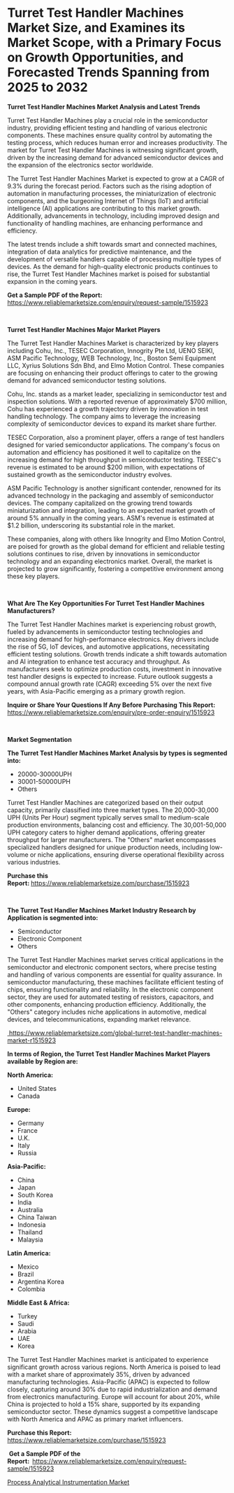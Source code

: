 <p><h1>Turret Test Handler Machines Market Size, and Examines its Market Scope, with a Primary Focus on Growth Opportunities, and Forecasted Trends Spanning from 2025 to 2032</h1></p><p><strong>Turret Test Handler Machines Market Analysis and Latest Trends</strong></p>
<p><p>Turret Test Handler Machines play a crucial role in the semiconductor industry, providing efficient testing and handling of various electronic components. These machines ensure quality control by automating the testing process, which reduces human error and increases productivity. The market for Turret Test Handler Machines is witnessing significant growth, driven by the increasing demand for advanced semiconductor devices and the expansion of the electronics sector worldwide.</p><p>The Turret Test Handler Machines Market is expected to grow at a CAGR of 9.3% during the forecast period. Factors such as the rising adoption of automation in manufacturing processes, the miniaturization of electronic components, and the burgeoning Internet of Things (IoT) and artificial intelligence (AI) applications are contributing to this market growth. Additionally, advancements in technology, including improved design and functionality of handling machines, are enhancing performance and efficiency. </p><p>The latest trends include a shift towards smart and connected machines, integration of data analytics for predictive maintenance, and the development of versatile handlers capable of processing multiple types of devices. As the demand for high-quality electronic products continues to rise, the Turret Test Handler Machines market is poised for substantial expansion in the coming years.</p></p>
<p><strong>Get a Sample PDF of the Report:&nbsp;</strong> <a href="https://www.reliablemarketsize.com/enquiry/request-sample/1515923?utm_campaign=1911&utm_medium=2&utm_source=Github&utm_content=ia&utm_term=18012025&utm_id=turret-test-handler-machines">https://www.reliablemarketsize.com/enquiry/request-sample/1515923</a></p>
<p>&nbsp;</p>
<p><strong>Turret Test Handler Machines Major Market Players</strong></p>
<p><p>The Turret Test Handler Machines Market is characterized by key players including Cohu, Inc., TESEC Corporation, Innogrity Pte Ltd, UENO SEIKl, ASM Pacific Technology, WEB Technology, Inc., Boston Semi Equipment LLC, Xyrius Solutions Sdn Bhd, and Elmo Motion Control. These companies are focusing on enhancing their product offerings to cater to the growing demand for advanced semiconductor testing solutions.</p><p>Cohu, Inc. stands as a market leader, specializing in semiconductor test and inspection solutions. With a reported revenue of approximately $700 million, Cohu has experienced a growth trajectory driven by innovation in test handling technology. The company aims to leverage the increasing complexity of semiconductor devices to expand its market share further.</p><p>TESEC Corporation, also a prominent player, offers a range of test handlers designed for varied semiconductor applications. The company's focus on automation and efficiency has positioned it well to capitalize on the increasing demand for high throughput in semiconductor testing. TESEC's revenue is estimated to be around $200 million, with expectations of sustained growth as the semiconductor industry evolves.</p><p>ASM Pacific Technology is another significant contender, renowned for its advanced technology in the packaging and assembly of semiconductor devices. The company capitalized on the growing trend towards miniaturization and integration, leading to an expected market growth of around 5% annually in the coming years. ASM's revenue is estimated at $1.2 billion, underscoring its substantial role in the market.</p><p>These companies, along with others like Innogrity and Elmo Motion Control, are poised for growth as the global demand for efficient and reliable testing solutions continues to rise, driven by innovations in semiconductor technology and an expanding electronics market. Overall, the market is projected to grow significantly, fostering a competitive environment among these key players.</p></p>
<p>&nbsp;</p>
<p><strong>What Are The Key Opportunities For Turret Test Handler Machines Manufacturers?</strong></p>
<p><p>The Turret Test Handler Machines market is experiencing robust growth, fueled by advancements in semiconductor testing technologies and increasing demand for high-performance electronics. Key drivers include the rise of 5G, IoT devices, and automotive applications, necessitating efficient testing solutions. Growth trends indicate a shift towards automation and AI integration to enhance test accuracy and throughput. As manufacturers seek to optimize production costs, investment in innovative test handler designs is expected to increase. Future outlook suggests a compound annual growth rate (CAGR) exceeding 5% over the next five years, with Asia-Pacific emerging as a primary growth region.</p></p>
<p><strong>Inquire or Share Your Questions If Any Before Purchasing This Report:</strong> <a href="https://www.reliablemarketsize.com/enquiry/pre-order-enquiry/1515923?utm_campaign=1911&utm_medium=2&utm_source=Github&utm_content=ia&utm_term=18012025&utm_id=turret-test-handler-machines">https://www.reliablemarketsize.com/enquiry/pre-order-enquiry/1515923</a></p>
<p>&nbsp;</p>
<p><strong>Market Segmentation</strong></p>
<p><strong>The Turret Test Handler Machines Market Analysis by types is segmented into:</strong></p>
<p><ul><li>20000-30000UPH</li><li>30001-50000UPH</li><li>Others</li></ul></p>
<p><p>Turret Test Handler Machines are categorized based on their output capacity, primarily classified into three market types. The 20,000-30,000 UPH (Units Per Hour) segment typically serves small to medium-scale production environments, balancing cost and efficiency. The 30,001-50,000 UPH category caters to higher demand applications, offering greater throughput for larger manufacturers. The "Others" market encompasses specialized handlers designed for unique production needs, including low-volume or niche applications, ensuring diverse operational flexibility across various industries.</p></p>
<p><strong>Purchase this Report:&nbsp;</strong><a href="https://www.reliablemarketsize.com/purchase/1515923?utm_campaign=1911&utm_medium=2&utm_source=Github&utm_content=ia&utm_term=18012025&utm_id=turret-test-handler-machines">https://www.reliablemarketsize.com/purchase/1515923</a></p>
<p>&nbsp;</p>
<p><strong>The Turret Test Handler Machines Market Industry Research by Application is segmented into:</strong></p>
<p><ul><li>Semiconductor</li><li>Electronic Component</li><li>Others</li></ul></p>
<p><p>The Turret Test Handler Machines market serves critical applications in the semiconductor and electronic component sectors, where precise testing and handling of various components are essential for quality assurance. In semiconductor manufacturing, these machines facilitate efficient testing of chips, ensuring functionality and reliability. In the electronic component sector, they are used for automated testing of resistors, capacitors, and other components, enhancing production efficiency. Additionally, the "Others" category includes niche applications in automotive, medical devices, and telecommunications, expanding market relevance.</p></p>
<p><a href="https://www.reliablemarketsize.com/global-turret-test-handler-machines-market-r1515923?utm_campaign=1911&utm_medium=2&utm_source=Github&utm_content=ia&utm_term=18012025&utm_id=turret-test-handler-machines">&nbsp;https://www.reliablemarketsize.com/global-turret-test-handler-machines-market-r1515923</a></p>
<p><strong>In terms of Region, the Turret Test Handler Machines Market Players available by Region are:</strong></p>
<p>
    <p> <strong> North America: </strong>
        <ul>
            <li>United States</li>
            <li>Canada</li>
        </ul>
        </p> 
    <p> <strong> Europe: </strong>
        <ul>
            <li>Germany</li>
            <li>France</li>
            <li>U.K.</li>
            <li>Italy</li>
            <li>Russia</li>
        </ul>
        </p> 
    <p> <strong> Asia-Pacific: </strong>
        <ul>
            <li>China</li>
            <li>Japan</li>
            <li>South Korea</li>
            <li>India</li>
            <li>Australia</li>
            <li>China Taiwan</li>
            <li>Indonesia</li>
            <li>Thailand</li>
            <li>Malaysia</li>
        </ul>
        </p> 
    <p> <strong> Latin America: </strong>
        <ul>
            <li>Mexico</li>
            <li>Brazil</li>
            <li>Argentina Korea</li>
            <li>Colombia</li>
        </ul>
        </p> 
    <p> <strong> Middle East & Africa: </strong>
        <ul>
            <li>Turkey</li>
            <li>Saudi</li>
            <li>Arabia</li>
            <li>UAE</li>
            <li>Korea</li>
        </ul>
    </p>
    </p>
<p><p>The Turret Test Handler Machines market is anticipated to experience significant growth across various regions. North America is poised to lead with a market share of approximately 35%, driven by advanced manufacturing technologies. Asia-Pacific (APAC) is expected to follow closely, capturing around 30% due to rapid industrialization and demand from electronics manufacturing. Europe will account for about 20%, while China is projected to hold a 15% share, supported by its expanding semiconductor sector. These dynamics suggest a competitive landscape with North America and APAC as primary market influencers.</p></p>
<p><strong>Purchase this Report: </strong><a href="https://www.reliablemarketsize.com/purchase/1515923?utm_campaign=1911&utm_medium=2&utm_source=Github&utm_content=ia&utm_term=18012025&utm_id=turret-test-handler-machines">https://www.reliablemarketsize.com/purchase/1515923</a></p>
<p>&nbsp;<strong>Get a Sample PDF of the Report:&nbsp;&nbsp;</strong><a href="https://www.reliablemarketsize.com/enquiry/request-sample/1515923?utm_campaign=1911&utm_medium=2&utm_source=Github&utm_content=ia&utm_term=18012025&utm_id=turret-test-handler-machines">https://www.reliablemarketsize.com/enquiry/request-sample/1515923</a></p>
<p><strong></strong></p>
<p><p><a href="https://github.com/gulaimolin/Market-Research-Report-List-7/blob/main/process-analytical-instrumentation-market.md?utm_campaign=1911&utm_medium=2&utm_source=Github&utm_content=ia&utm_term=18012025&utm_id=turret-test-handler-machines">Process Analytical Instrumentation Market</a></p></p>